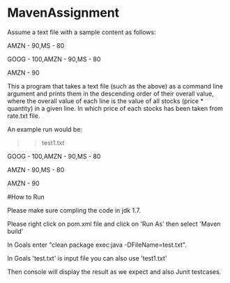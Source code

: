 # MavenAssignment
Assume a text file with a sample content as follows:

AMZN - 90,MS - 80

GOOG - 100,AMZN - 90,MS - 80

AMZN - 90

This a program that takes a text file (such as the above) as a command line argument and prints them in the descending order of their overall value, where the overall value of each line is the value of all stocks (price * quantity) in a given line.
In which price of each stocks has been taken from rate.txt file.

An example run would be:

>> test1.txt

GOOG - 100,AMZN - 90,MS - 80

AMZN - 90,MS - 80

AMZN - 90

#How to Run

Please make sure compling the code in jdk 1.7.

Please right click on pom.xml file and click on 'Run As' then select 'Maven build'

In Goals enter "clean package exec:java -DFileName=test.txt".

In Goals  'test.txt' is input file you can also use 'test1.txt'

Then console will display the  result as we expect and also Junit testcases.


